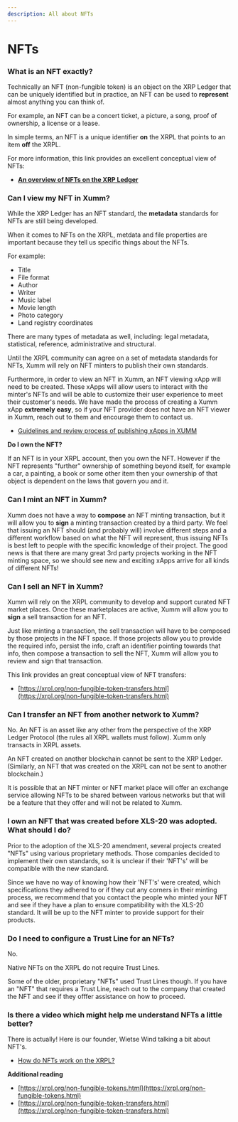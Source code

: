 ```yaml
---
description: All about NFTs
---
```


# NFTs

### **What is an NFT exactly?**

Technically an NFT (non-fungible token) is an object on the XRP Ledger that can be uniquely identified but in practice, an NFT can be used to **represent** almost anything you can think of.

For example, an NFT can be a concert ticket, a picture, a song, proof of ownership, a license or a lease.&#x20;

In simple terms, an NFT is a unique identifier **on** the XRPL that points to an item **off** the XRPL.

For more information, this link provides an excellent conceptual view of NFTs:

* ****[**An overview of NFTs on the XRP Ledger**](https://xrpl.org/non-fungible-tokens.html)****

### **Can I view my NFT in Xumm?**

While the XRP Ledger has an NFT standard, the **metadata** standards for NFTs are still being developed.

When it comes to NFTs on the XRPL, metdata and file properties are important because they tell us specific things about the NFTs.

For example:

* Title
* File format
* Author
* Writer
* Music label
* Movie length
* Photo category
* Land registry coordinates

There are many types of metadata as well, including: legal metadata, statistical, reference, administrative and structural.

Until the XRPL community can agree on a set of metadata standards for NFTs, Xumm will rely on NFT minters to publish their own standards.

Furthermore, in order to view an NFT in Xumm, an NFT viewing xApp will need to be created. These xApps will allow users to interact with the minter's NFTs and will be able to customize their user experience to meet their customer's needs. We have made the process of creating a Xumm xApp **extremely** **easy**, so if your NFT provider does not have an NFT viewer in Xumm, reach out to them and encourage them to contact us.

* [Guidelines and review process of publishing xApps in XUMM](https://support.xumm.app/hc/en-us/articles/4416361592210)

**Do I own the NFT?**

If an NFT is in your XRPL account, then you own the NFT. However if the NFT represents "further" ownership of something beyond itself, for example a car, a painting, a book or some other item then your ownership of that object is dependent on the laws that govern you and it.&#x20;

### **Can I mint an NFT in Xumm?**

Xumm does not have a way to **compose** an NFT minting transaction, but it will allow you to **sign** a minting transaction created by a third party. We feel that issuing an NFT should (and probably will) involve different steps and a different workflow based on what the NFT will represent, thus issuing NFTs is best left to people with the specific knowledge of their project. The good news is that there are many great 3rd party projects working in the NFT minting space, so we should see new and exciting xApps arrive for all kinds of different NFTs!

### **Can I sell an NFT in Xumm?**

Xumm will rely on the XRPL community to develop and support curated NFT market places. Once these marketplaces are active, Xumm will allow you to **sign** a sell transaction for an NFT.

Just like minting a transaction, the sell transaction will have to be composed by those projects in the NFT space. If those projects allow you to provide the required info, persist the info, craft an identifier pointing towards that info, then compose a transaction to sell the NFT, Xumm will allow you to review and sign that transaction.

This link provides an great conceptual view of NFT transfers:

* [https://xrpl.org/non-fungible-token-transfers.html](https://xrpl.org/non-fungible-token-transfers.html)

&#x20;

### **Can I transfer an NFT from another network to Xumm?**

No. An NFT is an asset like any other from the perspective of the XRP Ledger Protocol (the rules all XRPL wallets must follow). Xumm only transacts in XRPL assets.

An NFT created on another blockchain cannot be sent to the XRP Ledger. (Similarly, an NFT that was created on the XRPL can not be sent to another blockchain.)

It is possible that an NFT minter or NFT market place will offer an exchange service allowing NFTs to be shared between various networks but that will be a feature that they offer and will not be related to Xumm.

&#x20;

### **I own an NFT that was created before XLS-20 was adopted. What should I do?**

Prior to the adoption of the XLS-20 amendment, several projects created "NFTs" using various proprietary methods. Those companies decided to implement their own standards, so it is unclear if their 'NFT's' will be compatible with the new standard.

Since we have no way of knowing how their 'NFT's' were created, which specifications they adhered to or if they cut any corners in their minting process, we recommend that you contact the people who minted your NFT and see if they have a plan to ensure compatibility with the XLS-20 standard. It will be up to the NFT minter to provide support for their products.

&#x20;

### **Do I need to configure a Trust Line for an NFTs?**

No.

Native NFTs on the XRPL do not require Trust Lines.

Some of the older, proprietary "NFTs" used Trust Lines though. If you have an "NFT" that requires a Trust Line, reach out to the company that created the NFT and see if they offfer assistance on how to proceed.

&#x20;

### **Is there a video which might help me understand NFTs a little better?**

There is actually! Here is our founder, Wietse Wind talking a bit about NFT's.

* [How do NFTs work on the XRPL?](https://www.youtube.com/watch?v=vpmXgguMP8Q)

&#x20;

**Additional reading**

* [https://xrpl.org/non-fungible-tokens.html](https://xrpl.org/non-fungible-tokens.html)
* [https://xrpl.org/non-fungible-token-transfers.html](https://xrpl.org/non-fungible-token-transfers.html)
